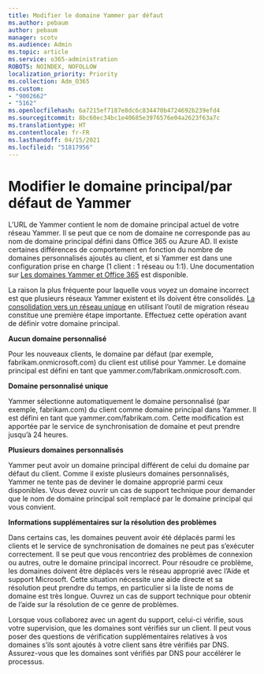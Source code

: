 ```yaml
---
title: Modifier le domaine Yammer par défaut
ms.author: pebaum
author: pebaum
manager: scotv
ms.audience: Admin
ms.topic: article
ms.service: o365-administration
ROBOTS: NOINDEX, NOFOLLOW
localization_priority: Priority
ms.collection: Adm_O365
ms.custom:
- "9002662"
- "5162"
ms.openlocfilehash: 6a7215ef7187e8dc6c834470b4724692b239efd4
ms.sourcegitcommit: 8bc60ec34bc1e40685e3976576e04a2623f63a7c
ms.translationtype: HT
ms.contentlocale: fr-FR
ms.lasthandoff: 04/15/2021
ms.locfileid: "51817956"
---
```

# <a name="changing-the-defaultprimary-yammer-domain"></a>Modifier le domaine principal/par défaut de Yammer

L’URL de Yammer contient le nom de domaine principal actuel de votre réseau Yammer. Il se peut que ce nom de domaine ne corresponde pas au nom de domaine principal défini dans Office 365 ou Azure AD. Il existe certaines différences de comportement en fonction du nombre de domaines personnalisés ajoutés au client, et si Yammer est dans une configuration prise en charge (1 client : 1 réseau ou 1:1). Une documentation sur [Les domaines Yammer et Office 365](https://docs.microsoft.com/yammer/configure-your-yammer-network/manage-yammer-domains) est disponible.

La raison la plus fréquente pour laquelle vous voyez un domaine incorrect est que plusieurs réseaux Yammer existent et ils doivent être consolidés. [La consolidation vers un réseau unique](https://docs.microsoft.com/yammer/configure-your-yammer-network/consolidate-multiple-yammer-networks) en utilisant l’outil de migration réseau constitue une première étape importante. Effectuez cette opération avant de définir votre domaine principal.

**Aucun domaine personnalisé**

Pour les nouveaux clients, le domaine par défaut (par exemple, fabrikam.onmicrosoft.com) du client est utilisé pour Yammer. Le domaine principal est défini en tant que yammer.com/fabrikam.onmicrosoft.com.

**Domaine personnalisé unique**

Yammer sélectionne automatiquement le domaine personnalisé (par exemple, fabrikam.com) du client comme domaine principal dans Yammer. Il est défini en tant que yammer.com/fabrikam.com. Cette modification est apportée par le service de synchronisation de domaine et peut prendre jusqu’à 24 heures.

**Plusieurs domaines personnalisés**

Yammer peut avoir un domaine principal différent de celui du domaine par défaut du client. Comme il existe plusieurs domaines personnalisés, Yammer ne tente pas de deviner le domaine approprié parmi ceux disponibles. Vous devez ouvrir un cas de support technique pour demander que le nom de domaine principal soit remplacé par le domaine principal qui vous convient.

**Informations supplémentaires sur la résolution des problèmes**

Dans certains cas, les domaines peuvent avoir été déplacés parmi les clients et le service de synchronisation de domaines ne peut pas s’exécuter correctement. Il se peut que vous rencontriez des problèmes de connexion ou autres, outre le domaine principal incorrect. Pour résoudre ce problème, les domaines doivent être déplacés vers le réseau approprié avec l’Aide et support Microsoft. Cette situation nécessite une aide directe et sa résolution peut prendre du temps, en particulier si la liste de noms de domaine est très longue. Ouvrez un cas de support technique pour obtenir de l’aide sur la résolution de ce genre de problèmes.

Lorsque vous collaborez avec un agent du support, celui-ci vérifie, sous votre supervision, que les domaines sont vérifiés sur un client. Il peut vous poser des questions de vérification supplémentaires relatives à vos domaines s’ils sont ajoutés à votre client sans être vérifiés par DNS. Assurez-vous que les domaines sont vérifiés par DNS pour accélérer le processus.
